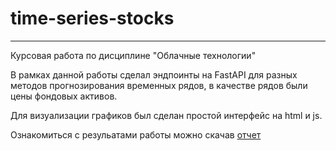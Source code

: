 # time-series-stocks
---
Курсовая работа по дисциплине "Облачные технологии"

В рамках данной работы сделал эндпоинты на FastAPI для разных методов прогнозирования временных рядов, в качестве рядов были цены фондовых активов.

Для визуализации графиков был сделан простой интерфейс на html и js.

Ознакомиться с резульатами работы можно скачав [отчет](https://file.tpu.ru/index.php/s/xNFFsp2Eh4yzJ1h)
